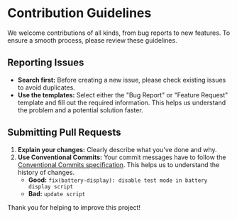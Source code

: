 # Contribution Guidelines

We welcome contributions of all kinds, from bug reports to new features. To ensure a smooth process, please review these guidelines.

## Reporting Issues

- **Search first:** Before creating a new issue, please check existing issues to avoid duplicates.
- **Use the templates:** Select either the "Bug Report" or "Feature Request" template and fill out the required information. This helps us understand the problem and a potential solution faster.

## Submitting Pull Requests

1.  **Explain your changes:** Clearly describe what you've done and why.
2.  **Use Conventional Commits:** Your commit messages have to follow the [Conventional Commits specification](https://www.conventionalcommits.org/en/v1.0.0/). This helps us to understand the history of changes.
    - **Good:** `fix(battery-display): disable test mode in battery display script`
    - **Bad:** `update script`

Thank you for helping to improve this project!